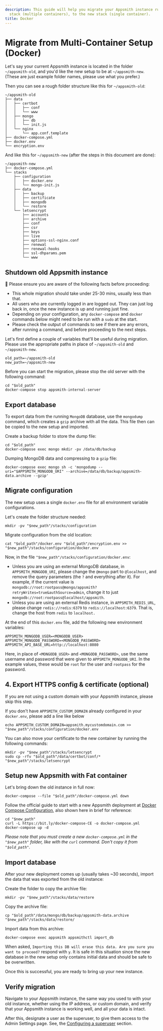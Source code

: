 ```yaml
---
description: This guide will help you migrate your Appsmith instance running on the old
  stack (multiple containers), to the new stack (single container).
title: Docker
---
```


# Migrate from Multi-Container Setup (Docker)

Let's say your current Appsmith instance is located in the folder `~/appsmith-old`, and you'd like the new setup to be at `~/appsmith-new`. (These are just example folder names, please use what you prefer.)

Then you can see a rough folder structure like this for `~/appsmith-old`:

```
~/appsmith-old
├── data
│   ├── certbot
│   │   ├── conf
│   │   └── www
│   ├── mongo
│   │   ├── db
│   │   └── init.js
│   └── nginx
│       └── app.conf.template
├── docker-compose.yml
├── docker.env
└── encryption.env
```

And like this for `~/appsmith-new` (after the steps in this document are done):

```
~/appsmith-new
├── docker-compose.yml
└── stacks
    ├── configuration
    │   ├── docker.env
    │   └── mongo-init.js
    ├── data
    │   ├── backup
    │   ├── certificate
    │   ├── mongodb
    │   └── restore
    └── letsencrypt
        ├── accounts
        ├── archive
        ├── conf
        ├── csr
        ├── keys
        ├── live
        ├── options-ssl-nginx.conf
        ├── renewal
        ├── renewal-hooks
        ├── ssl-dhparams.pem
        └── www
```

## Shutdown old Appsmith instance

🚨 Please ensure you are aware of the following facts before proceeding:

* This whole migration should take under 25-30 mins, usually less than that.
* All users who are currently logged in are logged out. They can just log back in, once the new instance is up and running just fine.
* Depending on your configuration, any `docker-compose` and `docker` commands below might need to be run with a `sudo` at the start.
* Please check the output of commands to see if there are any errors, after running a command, and before proceeding to the next steps.

Let's first define a couple of variables that'll be useful during migration. Please use the appropriate paths in place of `~/appsmith-old` and `~/appsmith-new`.

```
old_path=~/appsmith-old
new_path=~/appsmith-new
```

Before you can start the migration, please stop the old server with the following command:

```
cd "$old_path"
docker-compose stop appsmith-internal-server
```

## Export database

To export data from the running `MongoDB` database, use the `mongodump` command, which creates a `gzip` archive with all the data. This file then can be copied to the new setup and imported.

Create a backup folder to store the dump file:

```
cd "$old_path"
docker-compose exec mongo mkdir -pv /data/db/backup
```

Dumping MongoDB data and compressing to a `gzip` file:

```
docker-compose exec mongo sh -c 'mongodump --uri="$APPSMITH_MONGODB_URI" --archive=/data/db/backup/appsmith-data.archive --gzip'
```

## Migrate configuration

The new setup uses a single `docker.env` file for all environment variable configurations.

Let's create the folder structure needed:

```
mkdir -pv "$new_path"/stacks/configuration
```

Migrate configuration from the old location:

```
cat "$old_path"/docker.env "$old_path"/encryption.env >> "$new_path"/stacks/configuration/docker.env
```

Now, in the file `"$new_path"/stacks/configuration/docker.env`:

* Unless you are using an external MongoDB database, in `APPSMITH_MONGODB_URI`, please change the `@mongo` part to `@localhost`, and remove the query parameters (the `?` and everything after it). For example, if the current value is `mongodb://root:rootpass@mongo/appsmith?retryWrites=true&authSource=admin`, change it to just `mongodb://root:rootpass@localhost/appsmith`.
* Unless you are using an external Redis instance, in `APPSMITH_REDIS_URL`, please change `redis://redis:6379` to `redis://localhost:6379`. That is, change the host from `redis` to `localhost.`

At the end of this `docker.env` file, add the following new environment variables:

```
APPSMITH_MONGODB_USER=<MONGODB_USER>
APPSMITH_MONGODB_PASSWORD=<MONGODB_PASSWORD>
APPSMITH_API_BASE_URL=http://localhost:8080
```

Here, in place of `<MONGODB_USER>` and `<MONGODB_PASSWORD>`, use the same username and password that were given to `APPSMITH_MONGODB_URI`. In the example values, these would be `root` for the user and `rootpass` for the password.

## 4. Export HTTPS config & certificate (optional)

If you are not using a custom domain with your Appsmith instance, please skip this step.

If you don't have `APPSMITH_CUSTOM_DOMAIN` already configured in your `docker.env`, please add a line like below

```
echo APPSMITH_CUSTOM_DOMAIN=appsmith.mycustomdomain.com >> "$new_path"/stacks/configuration/docker.env
```

You can also move your certificate to the new container by running the following commands:

```
mkdir -pv "$new_path"/stacks/letsencrypt
sudo cp -rfv "$old_path"/data/certbot/conf/* "$new_path"/stacks/letsencrypt
```

## Setup new Appsmith with Fat container

Let's bring down the old instance in full now:

```
docker-compose --file "$old_path"/docker-compose.yml down
```

Follow the official guide to start with a new Appsmith deployment at [Docker Compose Configuration](./#docker-compose-configuration), also shown here in brief for reference:

```
cd "$new_path"
curl -L https://bit.ly/docker-compose-CE -o docker-compose.yml
docker-compose up -d
```

_Please note that you must create a new `docker-compose.yml` in the `"$new_path"` folder, like with the `curl` command. Don't copy it from `"$old_path"`._

## Import database

After your new deployment comes up (usually takes \~30 seconds), import the data that was exported from the old instance:

Create the folder to copy the archive file:

```
mkdir -pv "$new_path"/stacks/data/restore
```

Copy the archive file:

```
cp "$old_path"/data/mongo/db/backup/appsmith-data.archive "$new_path"/stacks/data/restore/
```

Import data from this archive:

```
docker-compose exec appsmith appsmithctl import_db
```

When asked, `Importing this DB will erase this data. Are you sure you want to proceed?` respond with `y`. It is safe in this situation since the new database in the new setup only contains initial data and should be safe to be overwritten.

Once this is successful, you are ready to bring up your new instance.

## Verify migration

Navigate to your Appsmith instance, the same way you used to with your old instance, whether using the IP address, or custom domain, and verify that your Appsmith instance is working well, and all your data is intact.

After this, designate a user as the superuser, to give them access to the Admin Settings page. See, the [Configuring a superuser](/getting-started/setup/instance-configuration) section.
